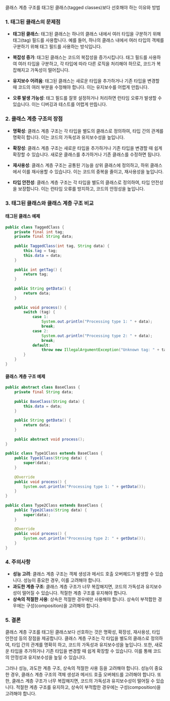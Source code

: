 클래스 계층 구조를 태그된 클래스(tagged classes)보다 선호해야 하는 이유와 방법

### 1. 태그된 클래스의 문제점

- **태그된 클래스**: 태그된 클래스는 하나의 클래스 내에서 여러 타입을 구분하기 위해 태그(tag) 필드를 사용합니다. 예를 들어, 하나의 클래스 내에서 여러 타입의 객체를 구분하기 위해 태그 필드를 사용하는 방식입니다.

- **복잡성 증가**: 태그된 클래스는 코드의 복잡성을 증가시킵니다. 태그 필드를 사용하여 여러 타입을 구분하고, 각 타입에 따라 다른 로직을 처리해야 하므로, 코드가 복잡해지고 가독성이 떨어집니다.

- **유지보수 어려움**: 태그된 클래스는 새로운 타입을 추가하거나 기존 타입을 변경할 때 코드의 여러 부분을 수정해야 합니다. 이는 유지보수를 어렵게 만듭니다.

- **오류 발생 가능성**: 태그 필드를 잘못 설정하거나 처리하면 런타임 오류가 발생할 수 있습니다. 이는 디버깅과 테스트를 어렵게 만듭니다.

### 2. 클래스 계층 구조의 장점

- **명확성**: 클래스 계층 구조는 각 타입을 별도의 클래스로 정의하여, 타입 간의 관계를 명확히 합니다. 이는 코드의 가독성과 유지보수성을 높입니다.

- **확장성**: 클래스 계층 구조는 새로운 타입을 추가하거나 기존 타입을 변경할 때 쉽게 확장할 수 있습니다. 새로운 클래스를 추가하거나 기존 클래스를 수정하면 됩니다.

- **재사용성**: 클래스 계층 구조는 공통된 기능을 상위 클래스에 정의하고, 하위 클래스에서 이를 재사용할 수 있습니다. 이는 코드의 중복을 줄이고, 재사용성을 높입니다.

- **타입 안전성**: 클래스 계층 구조는 각 타입을 별도의 클래스로 정의하여, 타입 안전성을 보장합니다. 이는 런타임 오류를 방지하고, 코드의 안정성을 높입니다.

### 3. 태그된 클래스와 클래스 계층 구조 비교

#### 태그된 클래스 예제

```java
public class TaggedClass {  
    private final int tag;  
    private final String data;  
  
    public TaggedClass(int tag, String data) {  
        this.tag = tag;  
        this.data = data;  
    }  
  
    public int getTag() {  
        return tag;  
    }  
  
    public String getData() {  
        return data;  
    }  
  
    public void process() {  
        switch (tag) {  
            case 1:  
                System.out.println("Processing type 1: " + data);  
                break;  
            case 2:  
                System.out.println("Processing type 2: " + data);  
                break;  
            default:  
                throw new IllegalArgumentException("Unknown tag: " + tag);  
        }  
    }  
}
```

#### 클래스 계층 구조 예제

```java
public abstract class BaseClass {  
    private final String data;  
  
    public BaseClass(String data) {  
        this.data = data;  
    }  
  
    public String getData() {  
        return data;  
    }  
  
    public abstract void process();  
}  
  
public class Type1Class extends BaseClass {  
    public Type1Class(String data) {  
        super(data);  
    }  
  
    @Override  
    public void process() {  
        System.out.println("Processing type 1: " + getData());  
    }  
}  
  
public class Type2Class extends BaseClass {  
    public Type2Class(String data) {  
        super(data);  
    }  
  
    @Override  
    public void process() {  
        System.out.println("Processing type 2: " + getData());  
    }  
}
```

### 4. 주의사항

- **성능 고려**: 클래스 계층 구조는 객체 생성과 메서드 호출 오버헤드가 발생할 수 있습니다. 성능이 중요한 경우, 이를 고려해야 합니다.
- **과도한 계층 구조**: 클래스 계층 구조가 너무 복잡해지면, 코드의 가독성과 유지보수성이 떨어질 수 있습니다. 적절한 계층 구조를 유지해야 합니다.
- **상속의 적절한 사용**: 상속은 적절한 경우에만 사용해야 합니다. 상속이 부적합한 경우에는 구성(composition)을 고려해야 합니다.

### 5. 결론

클래스 계층 구조를 태그된 클래스보다 선호하는 것은 명확성, 확장성, 재사용성, 타입 안전성 등의 장점을 제공합니다. 클래스 계층 구조는 각 타입을 별도의 클래스로 정의하여, 타입 간의 관계를 명확히 하고, 코드의 가독성과 유지보수성을 높입니다. 또한, 새로운 타입을 추가하거나 기존 타입을 변경할 때 쉽게 확장할 수 있습니다. 이를 통해 코드의 안정성과 유지보수성을 높일 수 있습니다.

그러나 성능, 과도한 계층 구조, 상속의 적절한 사용 등을 고려해야 합니다. 성능이 중요한 경우, 클래스 계층 구조의 객체 생성과 메서드 호출 오버헤드를 고려해야 합니다. 또한, 클래스 계층 구조가 너무 복잡해지면, 코드의 가독성과 유지보수성이 떨어질 수 있습니다. 적절한 계층 구조를 유지하고, 상속이 부적합한 경우에는 구성(composition)을 고려해야 합니다.